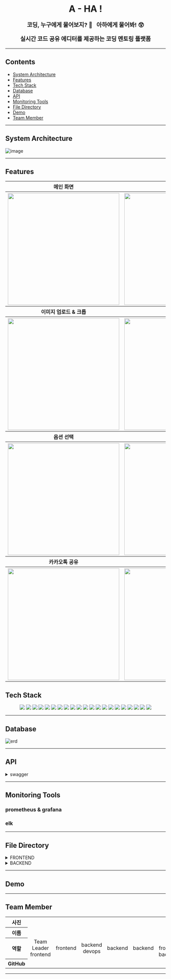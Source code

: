 <h1 align="center">
    A - HA !
</h1>

<div align="center" style="font-size:18px">
<b> 코딩, 누구에게 물어보지? 🤔 &nbsp; 아하에게 물어봐! 😲

실시간 코드 공유 에디터를 제공하는 코딩 멘토링 플랫폼<br>
</b>

</div>
<hr>

## **Contents**

- [System Architecture](#system-architecture)
- [Features](#features)
- [Tech Stack](#tech-stack)
- [Database](#database)
- [API](#api)
- [Monitoring Tools](#monitoring-tools)
- [File Directory](#file-directory)
- [Demo](#demo)
- [Team Member](#team-member)

<hr>

## **System Architecture**

![image](https://user-images.githubusercontent.com/105929978/215699453-4759adc2-2fe3-4fd1-9fc4-9bfa959a9847.png)

<hr>

## **Features**

<table  style="text-align: center; width=950px">
    <tbody>
        <tr>
          <th style="text-align: center;">메인 화면</th>
          <th style="text-align: center;">로그인</th>
        </tr>
      </tbody>
      <tbody>
        <tr>
          <th><img src="" width="350px" height="350px"/></th>
          <th><img src=""  width="350px" height="350px"/></th>
        </tr>
      </tbody>
      <tbody>
      <tr>
          <th style="text-align: center;">이미지 업로드 & 크롭</th>
          <th style="text-align: center;">말풍선 입력</th>
        </tr>
      </tbody>
      <tbody>
        <tr>
          <th><img src=""  width="350px" height="350px"/></th>
          <th><img src=""  width="350px" height="350px"/></th>
        </tr>
      </tbody>
      <tbody>
      <tr>
          <th style="text-align: center;">옵션 선택</th>
          <th style="text-align: center;">결과 이미지</th>
        </tr>
      </tbody>
      <tbody>
        <tr>
          <th><img src=""  width="350px" height="350px"/></th>
          <th><img src=""  width="350px" height="350px"/></th>
        </tr>
      </tbody>
      <tbody>
      <tr>
          <th style="text-align: center;">카카오톡 공유</th>
          <th style="text-align: center;">마이페이지</th>
        </tr>
      </tbody>
      <tbody>
        <tr>
          <th><img src=""  width="350px" height="350px"/></th>
          <th><img src=""  width="350px" height="350px"/></th>
        </tr>
      </tbody>
    </table>

## **Tech Stack**

<div align =center>

  <img src="https://img.shields.io/badge/Docker-2496ED?style=for-the-badge&logo=docker&logoColor=white"> 
  <img src="https://img.shields.io/badge/Amazon EC2-FF9900?style=for-the-badge&logo=amazon%20ec2&logoColor=black">
  <img src="https://img.shields.io/badge/Amazon S3-569A31?style=for-the-badge&logo=amazon%20s3&logoColor=black">
  <img src="https://img.shields.io/badge/Amazon RDS-527FFF?style=for-the-badge&logo=amazon%20rds&logoColor=black">
  <img src="https://img.shields.io/badge/NGINX-009639?style=for-the-badge&logo=nginx&logoColor=black">
  <img src="https://img.shields.io/badge/react-61DAFB?style=for-the-badge&logo=react&logoColor=black">
  <img src="https://img.shields.io/badge/javascript-F7DF1E?style=for-the-badge&logo=javascript&logoColor=black">
  <img src="https://img.shields.io/badge/django-528DD7?style=for-the-badge&logo=django&logoColor=white">
  <img src="https://img.shields.io/badge/DJANGO-REST-ff1709?style=for-the-badge&logo=django&logoColor=white&color=ff1709&labelColor=gray">
  <img src="https://img.shields.io/badge/gunicorn-499848?style=for-the-badge&logo=gunicorn&logoColor=black">
  <img src="https://img.shields.io/badge/yolov5-EE4C2C?style=for-the-badge&logo=yolov5&logoColor=black">
  <img src="https://img.shields.io/badge/python-3776AB?style=for-the-badge&logo=python&logoColor=white">
  <img src="https://img.shields.io/badge/rabbitMQ-FF6600?style=for-the-badge&logo=rabbitmq&logoColor=white">
  <img src="https://img.shields.io/badge/celery-37814A?style=for-the-badge&logo=celery&logoColor=black">
  <img src="https://img.shields.io/badge/mysql-4479A1?style=for-the-badge&logo=mysql&logoColor=white">
  <img src="https://img.shields.io/badge/pytorch-EE4C2C?style=for-the-badge&logo=pytorch&logoColor=white">
  <img src="https://img.shields.io/badge/Grafana-F46800?style=for-the-badge&logo=grafana&logoColor=black">
  <img src="https://img.shields.io/badge/Prometheus-E6522C?style=for-the-badge&logo=Prometheus&logoColor=black">
  <img src="https://img.shields.io/badge/swagger-85EA2D?style=for-the-badge&logo=swagger&logoColor=black">
  <img src="https://img.shields.io/badge/Git-73398D?style=for-the-badge&logo=git&logoColor=white">
   <img src="https://img.shields.io/badge/notion-000000?style=for-the-badge&logo=notion&logoColor=white">
</div>
<hr>

## **Database**

![erd](https://user-images.githubusercontent.com/105929978/215703702-7f8e70f5-396c-4a90-8378-442d123b611b.png)

<hr>

## **API**

<details>
<summary>swagger</summary>
<div markdown="1">

<br>

![swagger](https://user-images.githubusercontent.com/105929978/215699854-664a9deb-0e97-4628-bcee-92c8ed03f0f9.png)

</div>
</details>

<hr>

## **Monitoring Tools**

### prometheus & grafana

### elk

<hr>

## **File Directory**

<details>
<summary>FRONTEND</summary>
<!-- 프론트 파일구조 -->
</details>
<details>
<summary>BACKEND</summary>
<!-- 백엔드 파일구조 -->
</details>

<hr>

## **Demo**

<!-- - [데모영상](https://youtu.be/fSKvq28lOss) -->

<hr>

## **Team Member**

<table width="950px">
    <thead>
    </thead>
    <tbody>
    <tr>
        <th>사진</th>
         <td width="100" align="center">
            <!-- <a href="https://github.com/KoneJ">
                <img src="https://avatars.githubusercontent.com/u/86594108?v=4" width="60" height="60">
            </a> -->
        </td>
        <td width="100" align="center">
            <!-- <a href="https://github.com/alswlfl29">
                <img src="https://avatars.githubusercontent.com/u/79428205?v=4" width="60" height="60">
            </a> -->
        </td>
        <td width="100" align="center">
            <!-- <a href="https://github.com/bjo6300">
                <img src="https://avatars.githubusercontent.com/u/70627982?v=4" width="60" height="60">
            </a> -->
        </td>
        <td width="100" align="center">
            <!-- <a href="https://github.com/gmlrude">
                <img src="https://avatars.githubusercontent.com/u/101381901?v=4" width="60" height="60">
            </a> -->
        </td>
        <td width="100" align="center">
            <!-- <a href="https://github.com/Haaein">
                <img src="https://avatars.githubusercontent.com/u/103196409?v=4" width="60" height="60">
            </a> -->
        </td>
        <td width="100" align="center">
            <!-- <a href="https://github.com/changminkim-329">
                <img src="https://avatars.githubusercontent.com/u/59727077?v=4" width="60" height="60">
            </a> -->
    </tr>
    <tr>
        <th>이름</th>
        <!-- <td width="100" align="center">고원준</td>
        <td width="100" align="center">이민지</td>
        <td width="100" align="center">배준일</td>
        <td width="100" align="center">박희경</td>
        <td width="100" align="center">라예진</td>
        <td width="100" align="center">김창민</td> -->
    </tr>
    <tr>
        <th>역할</th>
        <td width="150" align="center">
            Team Leader<br>
            frontend<br>
        </td>
        <td width="150" align="center">
            frontend<br>
        </td>
        <td width="150" align="center">
            backend<br>
            devops<br>
        </td>
        <td width="150" align="center">
            backend<br>
        </td>
        <td width="150" align="center">
            backend<br>
        </td>
        <td width="150" align="center">
            AI<br>
            frontend<br>
            backend<br>
        </td>
    </tr>
    <tr>
        <th>GitHub</th>
        <td width="100" align="center">
            <!-- <a href="https://github.com/KoneJ">
                <img src="http://img.shields.io/badge/KoneJ-green?style=social&logo=github"/>
            </a>
        </td>
        <td width="100" align="center">
            <a href="https://github.com/alswlfl29">
                <img src="http://img.shields.io/badge/alswlfl29-green?style=social&logo=github"/>
            </a>
        </td>
        <td width="100" align="center">
            <a href="https://github.com/bjo6300">  
                <img src="http://img.shields.io/badge/bjo6300-green?style=social&logo=github"/>
            </a>
        </td>
        <td width="100" align="center">
            <a href="https://github.com/gmlrude">
                <img src="http://img.shields.io/badge/gmlrude-green?style=social&logo=github"/>
            </a>
        </td>
        <td width="100" align="center">
            <a href="https://github.com/Haaein">
                <img src="http://img.shields.io/badge/Haaein-green?style=social&logo=github"/>
            </a>
        </td>
         <td width="100" align="center">
            <a href="https://github.com/changminkim-329">
                <img src="http://img.shields.io/badge/changminkim-329-green?style=social&logo=github"/>
            </a> -->
    </tr>
    </tbody>
</table>
<hr>
